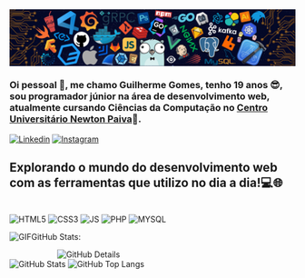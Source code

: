<div>
<img align="center" alt="Header" src="https://github.com/GuilhermeQuites/GuilhermeQuites/blob/main/img/header.png?raw=true"/>
</div>

### Oi pessoal 👋, me chamo Guilherme Gomes, tenho 19 anos 😎, sou programador júnior na área de desenvolvimento web, atualmente cursando Ciências da Computação no <a href="https://newtonpaiva.br/">Centro Universitário Newton Paiva</a>🚀.



[![Linkedin](https://img.shields.io/badge/LinkedIn-0077B5?style=for-the-badge&logo=linkedin&logoColor=white)](https://www.linkedin.com/in/guilherme-gomes-a85118249/)
[![Instagram](https://img.shields.io/badge/Instagram-E4405F?style=for-the-badge&logo=instagram&logoColor=white)](https://www.instagram.com/guilhermegmq/)

## Explorando o mundo do desenvolvimento web com as ferramentas que utilizo no dia a dia!💻🌐
<div style="display: inline_block"><br/>

<img src="https://img.shields.io/badge/HTML5-E34F26?style=for-the-badge&logo=html5&logoColor=white" alt="HTML5" aling="center">
<img src="https://img.shields.io/badge/CSS3-1572B6?style=for-the-badge&logo=css3&logoColor=white" alt="CSS3" aling="center">
<img src="https://img.shields.io/badge/JavaScript-323330?style=for-the-badge&logo=javascript&logoColor=F7DF1E" alt="JS" aling="center">
<img src="https://img.shields.io/badge/PHP-777BB4?style=for-the-badge&logo=php&logoColor=white" alt="PHP" aling="center">
<img src="https://img.shields.io/badge/MySQL-00000F?style=for-the-badge&logo=mysql&logoColor=white" alt="MYSQL" aling="center">

</div>

<div>




<img height="20" alt="GIF" src="https://github.com/GuilhermeQuites/GuilhermeQuites/blob/main/img/graphic.gif?raw=true"/>GitHub Stats:

<div>
<img align="right" alt="GitHub Details" width="420px" src="http://github-profile-summary-cards.vercel.app/api/cards/profile-details?username=GuilhermeQuites&theme=github_dark"/>
<!--- <img alt="GitHub Commits" width="200px" src="http://github-profile-summary-cards.vercel.app/api/cards/productive-time?username=GuilhermeQuites&theme=github_dark"/> -->
<img alt="GitHub Stats" width="200px" src="http://github-profile-summary-cards.vercel.app/api/cards/stats?username=GuilhermeQuites&theme=github_dark"/>
<img alt="GitHub Top Langs" width="200px" src="http://github-profile-summary-cards.vercel.app/api/cards/repos-per-language?username=GuilhermeQuites&theme=github_dark"/>
</div>

